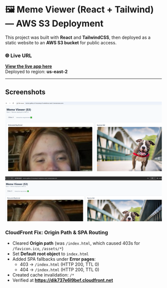 # 🖼️ Meme Viewer (React + Tailwind) — AWS S3 Deployment

This project was built with **React** and **TailwindCSS**, then deployed as a static website to an **AWS S3 bucket** for public access.

### 🌐 Live URL
**[View the live app here](http://meme-gallery-s3-tuscaney.s3-website.us-east-2.amazonaws.com)**  
Deployed to region: **us-east-2**

---
## Screenshots
![AWS S3 Live App](./screenshots/AWS-S3LiveApp.png)

![AWS S3 Live App (Incognito )](./screenshots/AWS-S3Incognito.png)


### CloudFront Fix: Origin Path & SPA Routing
- Cleared **Origin path** (was `/index.html`, which caused 403s for `/favicon.ico`, `/assets/*`)
- Set **Default root object** to `index.html`
- Added SPA fallbacks under **Error pages**:
  - 403 → `/index.html` (HTTP 200, TTL 0)
  - 404 → `/index.html` (HTTP 200, TTL 0)
- Created cache invalidation: `/*`
- Verified at **https://dik737e6l9bef.cloudfront.net**

